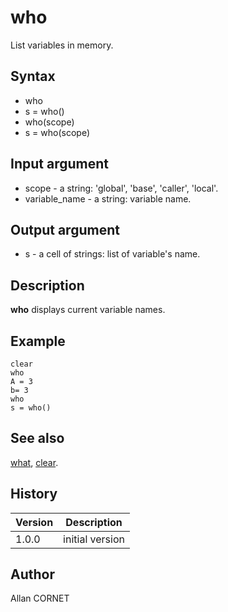 

# who

List variables in memory.

## Syntax

- who
- s = who()
- who(scope)
- s = who(scope)

## Input argument

 - scope - a string: 'global', 'base', 'caller', 'local'.
 - variable_name - a string: variable name.

## Output argument

 - s - a cell of strings: list of variable's name.

## Description


  <p><b>who</b> displays current variable names.</p>


## Example

```Nelson
clear
who
A = 3
b= 3
who
s = who()
```

## See also

[what](../functions_manager/what.md), [clear](clear.md).
## History

|Version|Description|
|------|------|
|1.0.0|initial version|


## Author

Allan CORNET



